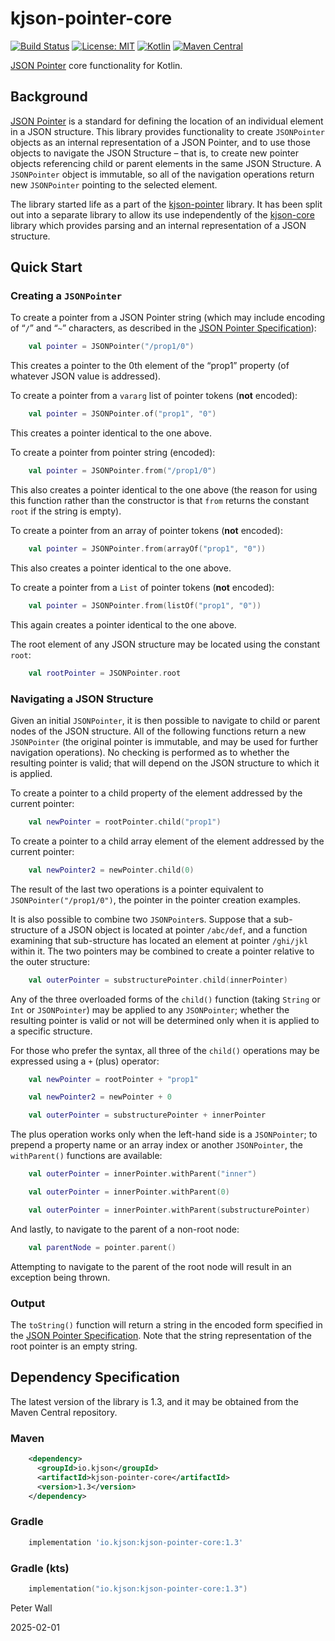 # kjson-pointer-core

[![Build Status](https://github.com/pwall567/kjson-pointer-core/actions/workflows/build.yml/badge.svg)](https://github.com/pwall567/kjson-pointer-core/actions/workflows/build.yml)
[![License: MIT](https://img.shields.io/badge/License-MIT-yellow.svg)](https://opensource.org/licenses/MIT)
[![Kotlin](https://img.shields.io/static/v1?label=Kotlin&message=v2.0.21&color=7f52ff&logo=kotlin&logoColor=7f52ff)](https://github.com/JetBrains/kotlin/releases/tag/v2.0.21)
[![Maven Central](https://img.shields.io/maven-central/v/io.kjson/kjson-pointer-core?label=Maven%20Central)](https://search.maven.org/search?q=g:%22io.kjson%22%20AND%20a:%22kjson-pointer-core%22)

[JSON Pointer](https://tools.ietf.org/html/rfc6901) core functionality for Kotlin.

## Background

[JSON Pointer](https://tools.ietf.org/html/rfc6901) is a standard for defining the location of an individual element in
a JSON structure.
This library provides functionality to create `JSONPointer` objects as an internal representation of a JSON Pointer, and
to use those objects to navigate the JSON Structure &ndash; that is, to create new pointer objects referencing child or
parent elements in the same JSON Structure.
A `JSONPointer` object is immutable, so all of the navigation operations return new `JSONPointer` pointing to the
selected element.

The library started life as a part of the [kjson-pointer](https://github.com/pwall567/kjson-pointer) library.
It has been split out into a separate library to allow its use independently of the
[kjson-core](https://github.com/pwall567/kjson-core) library which provides parsing and an internal representation of a
JSON structure.



## Quick Start

### Creating a `JSONPointer`

To create a pointer from a JSON Pointer string (which may include encoding of &ldquo;`/`&rdquo; and &ldquo;`~`&rdquo;
characters, as described in the [JSON Pointer Specification](https://tools.ietf.org/html/rfc6901)):
```kotlin
    val pointer = JSONPointer("/prop1/0")
```
This creates a pointer to the 0th element of the &ldquo;prop1&rdquo; property (of whatever JSON value is addressed).

To create a pointer from a `vararg` list of pointer tokens (**not** encoded):
```kotlin
    val pointer = JSONPointer.of("prop1", "0")
```
This creates a pointer identical to the one above.

To create a pointer from pointer string (encoded):
```kotlin
    val pointer = JSONPointer.from("/prop1/0")
```
This also creates a pointer identical to the one above (the reason for using this function rather than the constructor
is that `from` returns the constant `root` if the string is empty).

To create a pointer from an array of pointer tokens (**not** encoded):
```kotlin
    val pointer = JSONPointer.from(arrayOf("prop1", "0"))
```
This also creates a pointer identical to the one above.

To create a pointer from a `List` of pointer tokens (**not** encoded):
```kotlin
    val pointer = JSONPointer.from(listOf("prop1", "0"))
```
This again creates a pointer identical to the one above.

The root element of any JSON structure may be located using the constant `root`:
```kotlin
    val rootPointer = JSONPointer.root
```

### Navigating a JSON Structure

Given an initial `JSONPointer`, it is then possible to navigate to child or parent nodes of the JSON structure.
All of the following functions return a new `JSONPointer` (the original pointer is immutable, and may be used for
further navigation operations).
No checking is performed as to whether the resulting pointer is valid; that will depend on the JSON structure to which
it is applied.

To create a pointer to a child property of the element addressed by the current pointer:
```kotlin
    val newPointer = rootPointer.child("prop1")
```

To create a pointer to a child array element of the element addressed by the current pointer:
```kotlin
    val newPointer2 = newPointer.child(0)
```
The result of the last two operations is a pointer equivalent to `JSONPointer("/prop1/0")`, the pointer in the pointer
creation examples.

It is also possible to combine two `JSONPointer`s.
Suppose that a sub-structure of a JSON object is located at pointer `/abc/def`, and a function examining that
sub-structure has located an element at pointer `/ghi/jkl` within it.
The two pointers may be combined to create a pointer relative to the outer structure:
```kotlin
    val outerPointer = substructurePointer.child(innerPointer)
```

Any of the three overloaded forms of the `child()` function (taking `String` or `Int` or `JSONPointer`) may be applied
to any `JSONPointer`; whether the resulting pointer is valid or not will be determined only when it is applied to a
specific structure.

For those who prefer the syntax, all three of the `child()` operations may be expressed using a `+` (plus) operator:
```kotlin
    val newPointer = rootPointer + "prop1"
```
```kotlin
    val newPointer2 = newPointer + 0
```
```kotlin
    val outerPointer = substructurePointer + innerPointer
```

The plus operation works only when the left-hand side is a `JSONPointer`; to prepend a property name or an array index
or another `JSONPointer`, the `withParent()` functions are available:
```kotlin
    val outerPointer = innerPointer.withParent("inner")
```
```kotlin
    val outerPointer = innerPointer.withParent(0)
```
```kotlin
    val outerPointer = innerPointer.withParent(substructurePointer)
```

And lastly, to navigate to the parent of a non-root node:
```kotlin
    val parentNode = pointer.parent()
```
Attempting to navigate to the parent of the root node will result in an exception being thrown.


### Output

The `toString()` function will return a string in the encoded form specified in the
[JSON Pointer Specification](https://tools.ietf.org/html/rfc6901).
Note that the string representation of the root pointer is an empty string.



## Dependency Specification

The latest version of the library is 1.3, and it may be obtained from the Maven Central repository.

### Maven
```xml
    <dependency>
      <groupId>io.kjson</groupId>
      <artifactId>kjson-pointer-core</artifactId>
      <version>1.3</version>
    </dependency>
```
### Gradle
```groovy
    implementation 'io.kjson:kjson-pointer-core:1.3'
```
### Gradle (kts)
```kotlin
    implementation("io.kjson:kjson-pointer-core:1.3")
```

Peter Wall

2025-02-01

